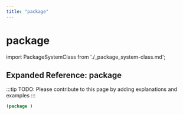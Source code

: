 ```yaml
---
title: "package"
---
```


# package

import PackageSystemClass from './_package_system-class.md';

<PackageSystemClass />

## Expanded Reference: package

:::tip
TODO: Please contribute to this page by adding explanations and examples
:::

```lisp
(package )
```
